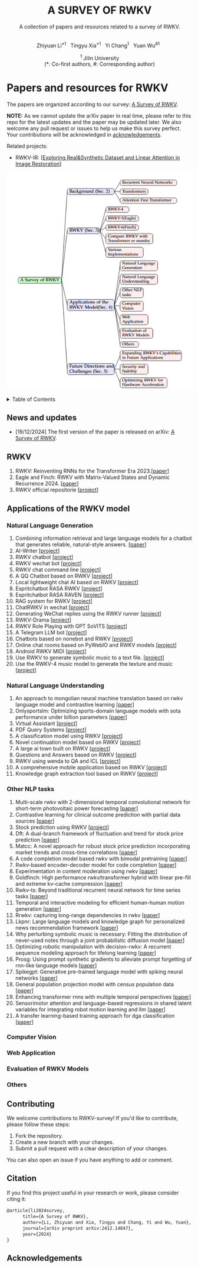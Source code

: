 <div align="center">
  <h1>A SURVEY OF RWKV</h1>
  A collection of papers and resources related to a survey of RWKV.
</div>
<br>
 
<p align="center">
  Zhiyuan Li<sup>*1</sup>&nbsp&nbsp
  Tingyu Xia<sup>*1</sup>&nbsp&nbsp
  Yi Chang<sup>1</sup>&nbsp&nbsp
  Yuan Wu<sup>#1</sup>&nbsp&nbsp
</p>  
<p align="center">
<sup>1</sup> Jilin University<br>
(*: Co-first authors, #: Corresponding author)
</p>

# Papers and resources for RWKV

The papers are organized according to our survey: [A Survey of RWKV](https://arxiv.org/abs/2412.14847). 

**NOTE:** As we cannot update the arXiv paper in real time, please refer to this repo for the latest updates and the paper may be updated later. We also welcome any pull request or issues to help us make this survey perfect. Your contributions will be acknowledged in <a href="#acknowledgements">acknowledgements</a>.

Related projects:
- RWKV-IR: [[Exploring Real&Synthetic Dataset and Linear Attention in Image Restoration](https://arxiv.org/abs/2412.03814)]

![](imgs/framework_new.png)

<details>
  <summary>Table of Contents</summary>
  <ol>
    <li><a href="#news-and-updates">News and Updates</a></li>
    <li><a href="#RWKV">RWKV</a></li>
    <li>
      <a href="#applications-of-the-rwkv-model">Applications of the RWKV model</a>
      <ul>
        <li><a href="#natural-language-generation">Natural Language Generation</a></li>
        <li><a href="#natural-language-understanding">Natural Language Understanding</a></li>
        <li><a href="#other-nlp-tasks">Other NLP tasks</a></li>
        <li><a href="#computer-vision">Computer Vision</a></li>
        <li><a href="#web-application">Web Application</a></li>
        <li><a href="#evaluation-of-rwkv-models">Evaluation of RWKV Models</a></li>
        <li><a href="#others">Others</a></li>
      </ul>
    </li>
    <li><a href="#Contributing">Contributing</a></li>
    <li><a href="#citation">Citation</a></li>
    <li><a href="#acknowledgements">Acknowledgments</a></li>
  </ol>
</details>

## News and updates

- [19/12/2024] The first version of the paper is released on arXiv: [A Survey of RWKV](https://arxiv.org/abs/2412.14847).

## RWKV

1. RWKV: Reinventing RNNs for the Transformer Era 2023.[[paper](https://arxiv.org/abs/2305.13048)]
2. Eagle and Finch: RWKV with Matrix-Valued States and Dynamic Recurrence 2024. [[paper](https://arxiv.org/abs/2404.05892)]
3. RWKV official repositorie [[project](https://github.com/BlinkDL/RWKV-LM)]

## Applications of the RWKV model
### Natural Language Generation

1. Combining information retrieval and large language models for a chatbot that generates reliable, natural-style answers. [[paper](https://ceur-ws.org/Vol-3630/LWDA2023-paper27.pdf)]
2. AI-Writer [[project](https://github.com/BlinkDL/AI-Writer)]
3. RWKV chatbot [[project](https://github.com/harrisonvanderbyl/rwkv_chatbot)]
4. RWKV wechat bot [[project](https://github.com/averyyan/RWKV-wechat-bot)]
5. RWKV chat command line [[project](https://github.com/az13js/rwkv_chat_command_line)]
6. A QQ Chatbot based on RWKV [[project](https://github.com/cryscan/eloise)]
7. Local lightweight chat AI based on RWKV [[project](https://github.com/bilibini/Meow-AI)]
8. Espritchatbot RASA RWKV [[project](https://github.com/kimou6055/Espritchatbot-RASA-RWKV)]
9. Espritchatbot RASA RAVEN [[project](https://github.com/karim-aloulou/Espitchatbot-RASA-RAVEN)]
10. RAG system for RWKV [[project](https://github.com/AIIRWKV/RWKV-RAG)]
11. ChatRWKV in wechat [[project](https://github.com/MrTom34/ChatRWKV-in-wechat-Version-1)]
12. Generating WeChat replies using the RWKV runner [[project](https://github.com/LeoLin4258/Infofusion)]
13. RWKV-Drama [[project](https://github.com/ms-KuroNeko/RWKV-Drama)]
14. RWKV Role Playing with GPT SoVITS [[project](https://github.com/v3ucn/RWKV_Role_Playing_with_GPT-SoVITS)]
15. A Telegram LLM bot [[project](https://github.com/spion/notgpt)]
16. Chatbots based on nonebot and RWKV [[project](https://github.com/123summertime/ykkz)]
17. Online chat rooms based on PyWebIO and RWKV models [[project](https://github.com/No-22-Github/Easy_RWKV_webui)]
18. Android RWKV MIDI [[project](https://github.com/ZTMIDGO/Android-RWKV-MIDI)]
19. Use RWKV to generate symbolic music to a text file. [[project](https://github.com/patchbanks/RWKV-v4-MIDI)]
20. Use the RWKV-4 music model to generate the texture and music [[project](https://github.com/agreene5/Procedural-Purgatory)]

### Natural Language Understanding

1. An approach to mongolian neural machine translation based on rwkv language model and contrastive learning [[paper](https://link.springer.com/chapter/10.1007/978-981-99-8132-8_25)]
2. Onlysportslm: Optimizing sports-domain language models with sota performance under billion parameters [[paper](https://arxiv.org/abs/2409.00286)]
3. Virtual Assistant [[project](https://github.com/samttoo22-MewCat/lala_rwkv_chatbot_2.0)]
4. PDF Query Systems [[project](https://github.com/ck-unifr/pdf_parsing)]
5. A classification model using RWKV [[project](https://github.com/yynil/RWKV-Classification)]
6. Novel continuation model based on RWKV [[project](https://github.com/jiawanfan-yyds/novel-rwkv_demo)]
7. A large ai town built on RWKV [[project](https://github.com/recursal/ai-town-rwkv-proxy)]
8. Questions and Answers based on RWKV [[project](https://github.com/seitzquest/RavenWhisperer)]
9. RWKV using wenda to QA and ICL [[project](https://github.com/xiaol/wenda-RWKV)]
10. A comprehensive mobile application based on RWKV [[project](https://github.com/khhaliil/AVATARIO)]
11. Knowledge graph extraction tool based on RWKV [[project](https://github.com/Ojiyumm/rwkv_kg)]

### Other NLP tasks

1. Multi-scale rwkv with 2-dimensional temporal convolutional network for short-term photovoltaic power forecasting [[paper](https://www.sciencedirect.com/science/article/abs/pii/S0360544224028433)]
2. Contrastive learning for clinical outcome prediction with partial data sources [[paper](https://pmc.ncbi.nlm.nih.gov/articles/PMC11326519/)]
3. Stock prediction using RWKV [[project](https://github.com/tomer9080/Stock-Prediction-Using-RWKV)]
4. Dft: A dual-branch framework of fluctuation and trend for stock price prediction [[paper](https://arxiv.org/abs/2411.06065)]
5. Matcc: A novel approach for robust stock price prediction incorporating market trends and cross-time correlations [[paper](https://dl.acm.org/doi/abs/10.1145/3627673.3679715)]
6. A code completion model based rwkv with bimodal pretraining [[paper](https://www.researchsquare.com/article/rs-3387525/v1)]
7. Rwkv-based encoder-decoder model for code completion [[paper](https://ieeexplore.ieee.org/abstract/document/10442108/)]
8. Experimentation in content moderation using rwkv [[paper](https://arxiv.org/abs/2409.03939)]
9. Goldfinch: High performance rwkv/transformer hybrid with linear pre-fill and extreme kv-cache compression [[paper](https://arxiv.org/abs/2407.12077)]
10. Rwkv-ts: Beyond traditional recurrent neural network for time series tasks [[paper](https://arxiv.org/abs/2401.09093)]
11. Temporal and interactive modeling for efficient human-human motion generation [[paper](https://arxiv.org/abs/2408.17135)]
12. Rrwkv: capturing long-range dependencies in rwkv [[paper](https://arxiv.org/abs/2306.05176)]
13. Lkpnr: Large language models and knowledge graph for personalized news recommendation framework [[paper](https://search.ebscohost.com/login.aspx?direct=true&profile=ehost&scope=site&authtype=crawler&jrnl=15462218&AN=178256380&h=mPC2JIgqSZw4phTzIrP%2FKqjs9uCWP6JzGqQAI5ecEQmASbdVuYmY%2BQ17K27Xqqb%2BBbDDdbl%2F6scZRZNvhqBfCg%3D%3D&crl=c)]
14. Why perturbing symbolic music is necessary: Fitting the distribution of never-used notes through a joint probabilistic diffusion model [[paper](https://arxiv.org/abs/2408.01950)]
15. Optimizing robotic manipulation with decision-rwkv: A recurrent sequence modeling approach for lifelong learning [[paper](https://arxiv.org/abs/2408.01950)]
16. Prosg: Using prompt synthetic gradients to alleviate prompt forgetting of rnn-like language models [[paper](https://arxiv.org/abs/2311.01981)]
17. Spikegpt: Generative pre-trained language model with spiking neural networks [[paper](https://arxiv.org/abs/2302.13939)]
18. General population projection model with census population data [[paper](https://scholarworks.lib.csusb.edu/etd/1803/)]
19. Enhancing transformer rnns with multiple temporal perspectives [[paper](https://arxiv.org/abs/2402.02625)]
20. Sensorimotor attention and language-based regressions in shared latent variables for integrating robot motion learning and llm [[paper](https://arxiv.org/abs/2407.09044)]
21. A transfer learning-based training approach for dga classification [[paper](https://link.springer.com/chapter/10.1007/978-3-031-64171-8_20)]

### Computer Vision

### Web Application

### Evaluation of RWKV Models

### Others


## Contributing

We welcome contributions to RWKV-survey! If you'd like to contribute, please follow these steps:

1. Fork the repository.
2. Create a new branch with your changes.
3. Submit a pull request with a clear description of your changes.

You can also open an issue if you have anything to add or comment.

## Citation

If you find this project useful in your research or work, please consider citing it:
```
@article{li2024survey,
      title={A Survey of RWKV}, 
      author={Li, Zhiyuan and Xia, Tingyu and Chang, Yi and Wu, Yuan},
      journal={arXiv preprint arXiv:2412.14847},
      year={2024}
}

```

## Acknowledgements
